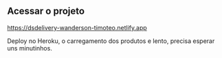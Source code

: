 ## Acessar o projeto 

https://dsdelivery-wanderson-timoteo.netlify.app

Deploy no Heroku, o carregamento dos produtos e lento, precisa esperar uns minutinhos.
